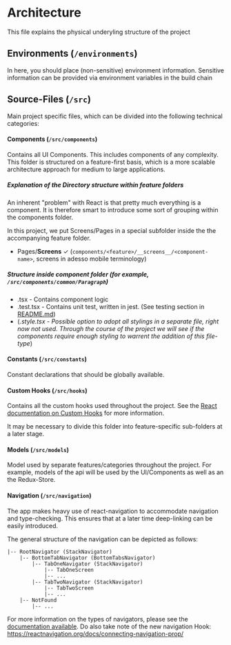 # Architecture

This file explains the physical underyling structure of the project

## Environments (`/environments`)

In here, you should place (non-sensitive) environment information. Sensitive information can be provided via environment variables in the build chain

## Source-Files (`/src`)

Main project specific files, which can be divided into the following technical categories:

#### Components (`/src/components`)

Contains all UI Components. This includes components of any complexity.
This folder is structured on a feature-first basis, which is a more scalable architecture approach for medium to large applications.

##### Explanation of the Directory structure within feature folders

An inherent "problem" with React is that pretty much everything is a component. It is therefore smart to introduce some sort of grouping within the components folder.

In this project, we put Screens/Pages in a special subfolder inside the the accompanying feature folder.

- Pages/**Screens** ✓ (`components/<feature>/__screens__/<component-name>`, screens in adesso mobile terminology)

##### Structure inside component folder (for example, `/src/components/common/Paragraph`)

- <component-name>.tsx - Contains component logic
- <component-name>.test.tsx - Contains unit test, written in jest. (See testing section in [README.md](README.md))
- (_<component-name>.style.tsx - Possible option to adopt all stylings in a separate file, right now not used. Through the course of the project we will see if the components require enough styling to warrent the addition of this file-type_)

#### Constants (`/src/constants`)

Constant declarations that should be globally available.

#### Custom Hooks (`/src/hooks`)

Contains all the custom hooks used throughout the project. See the [React documentation on Custom Hooks](https://reactjs.org/docs/hooks-custom.html)
for more information.

It may be necessary to divide this folder into feature-specific sub-folders at a later stage.

#### Models (`/src/models`)

Model used by separate features/categories throughout the project. For example, models of the api will be used by the UI/Components as well as an the Redux-Store.

#### Navigation (`/src/navigation`)

The app makes heavy use of react-navigation to accommodate navigation and type-checking.
This ensures that at a later time deep-linking can be easily introduced.

The general structure of the navigation can be depicted as follows:

```
|-- RootNavigator (StackNavigator)
    |-- BottomTabNavigator (BottomTabsNavigator)
        |-- TabOneNavigator (StackNavigator)
            |-- TabOneScreen
            |-- ...
        |-- TabTwoNavigator (StackNavigator)
            |-- TabTwoScreen
            |-- ...
    |-- NotFound
        |-- ...
```

For more information on the types of navigators, please see the [documentation available](https://reactnavigation.org/docs/nesting-navigators).
Do also take note of the new navigation Hook: https://reactnavigation.org/docs/connecting-navigation-prop/

